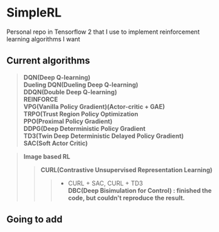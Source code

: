 # SimpleRL
Personal repo in Tensorflow 2 that I use to implement reinforcement learning algorithms I want


## Current algorithms

> **DQN(Deep Q-learning)**<br>
> **Dueling DQN(Dueling Deep Q-learning)**<br>
> **DDQN(Double Deep Q-learning)**<br>
> **REINFORCE**<br>
> **VPG(Vanilla Policy Gradient)(Actor-critic + GAE)**<br>
> **TRPO(Trust Region Policy Optimization**<br>
> **PPO(Proximal Policy Gradient)**<br>
> **DDPG(Deep Deterministic Policy Gradient**<br>
> **TD3(Twin Deep Deterministic Delayed Policy Gradient)**<br>
> **SAC(Soft Actor Critic)**<br>

> **Image based RL**<br>
> > **CURL(Contrastive Unsupervised Representation Learning)**<br>
> > > - CURL + SAC, CURL + TD3 <br>
> > **DBC(Deep Bisimulation for Control) : finished the code, but couldn't reproduce the result.**<br>


## Going to add



